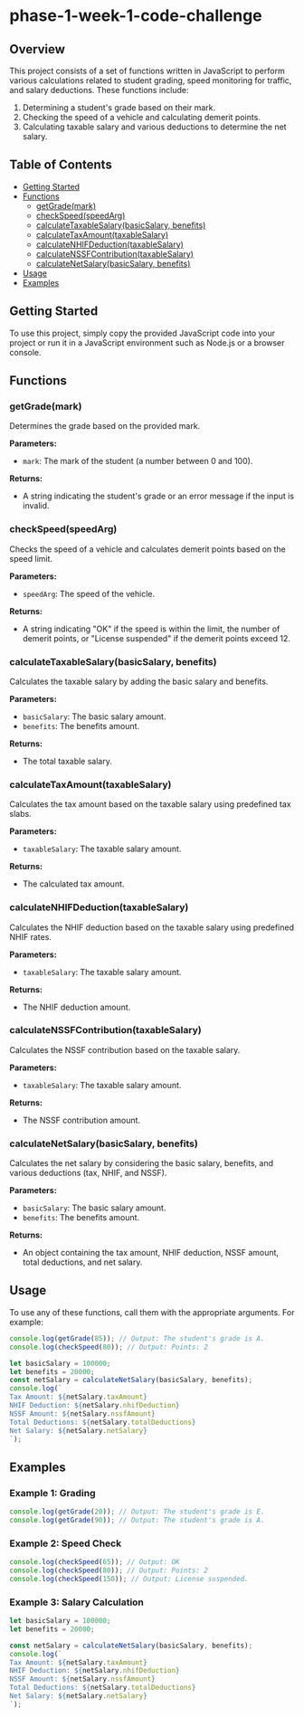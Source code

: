 # phase-1-week-1-code-challenge

## Overview

This project consists of a set of functions written in JavaScript to perform various calculations related to student grading, speed monitoring for traffic, and salary deductions. These functions include:

1. Determining a student's grade based on their mark.
2. Checking the speed of a vehicle and calculating demerit points.
3. Calculating taxable salary and various deductions to determine the net salary.

## Table of Contents

- [Getting Started](#getting-started)
- [Functions](#functions)
  - [getGrade(mark)](#getgrademark)
  - [checkSpeed(speedArg)](#checkspeedspeedarg)
  - [calculateTaxableSalary(basicSalary, benefits)](#calculatetaxablesalarybasicsalary-benefits)
  - [calculateTaxAmount(taxableSalary)](#calculatetaxamounttaxablesalary)
  - [calculateNHIFDeduction(taxableSalary)](#calculatenhifdeductiontaxablesalary)
  - [calculateNSSFContribution(taxableSalary)](#calculatenssfcontributiontaxablesalary)
  - [calculateNetSalary(basicSalary, benefits)](#calculatenetsalarybasicsalary-benefits)
- [Usage](#usage)
- [Examples](#examples)

## Getting Started

To use this project, simply copy the provided JavaScript code into your project or run it in a JavaScript environment such as Node.js or a browser console.

## Functions

### getGrade(mark)

Determines the grade based on the provided mark.

**Parameters:**
- `mark`: The mark of the student (a number between 0 and 100).

**Returns:**
- A string indicating the student's grade or an error message if the input is invalid.

### checkSpeed(speedArg)

Checks the speed of a vehicle and calculates demerit points based on the speed limit.

**Parameters:**
- `speedArg`: The speed of the vehicle.

**Returns:**
- A string indicating "OK" if the speed is within the limit, the number of demerit points, or "License suspended" if the demerit points exceed 12.

### calculateTaxableSalary(basicSalary, benefits)

Calculates the taxable salary by adding the basic salary and benefits.

**Parameters:**
- `basicSalary`: The basic salary amount.
- `benefits`: The benefits amount.

**Returns:**
- The total taxable salary.

### calculateTaxAmount(taxableSalary)

Calculates the tax amount based on the taxable salary using predefined tax slabs.

**Parameters:**
- `taxableSalary`: The taxable salary amount.

**Returns:**
- The calculated tax amount.

### calculateNHIFDeduction(taxableSalary)

Calculates the NHIF deduction based on the taxable salary using predefined NHIF rates.

**Parameters:**
- `taxableSalary`: The taxable salary amount.

**Returns:**
- The NHIF deduction amount.

### calculateNSSFContribution(taxableSalary)

Calculates the NSSF contribution based on the taxable salary.

**Parameters:**
- `taxableSalary`: The taxable salary amount.

**Returns:**
- The NSSF contribution amount.

### calculateNetSalary(basicSalary, benefits)

Calculates the net salary by considering the basic salary, benefits, and various deductions (tax, NHIF, and NSSF).

**Parameters:**
- `basicSalary`: The basic salary amount.
- `benefits`: The benefits amount.

**Returns:**
- An object containing the tax amount, NHIF deduction, NSSF amount, total deductions, and net salary.

## Usage

To use any of these functions, call them with the appropriate arguments. For example:

```javascript
console.log(getGrade(85)); // Output: The student's grade is A.
console.log(checkSpeed(80)); // Output: Points: 2

let basicSalary = 100000;
let benefits = 20000;
const netSalary = calculateNetSalary(basicSalary, benefits);
console.log(`
Tax Amount: ${netSalary.taxAmount}
NHIF Deduction: ${netSalary.nhifDeduction}
NSSF Amount: ${netSalary.nssfAmount}
Total Deductions: ${netSalary.totalDeductions}
Net Salary: ${netSalary.netSalary}
`);
```

## Examples

### Example 1: Grading

```javascript
console.log(getGrade(20)); // Output: The student's grade is E.
console.log(getGrade(90)); // Output: The student's grade is A.
```

### Example 2: Speed Check

```javascript
console.log(checkSpeed(65)); // Output: OK
console.log(checkSpeed(80)); // Output: Points: 2
console.log(checkSpeed(150)); // Output: License suspended.
```

### Example 3: Salary Calculation

```javascript
let basicSalary = 100000;
let benefits = 20000;

const netSalary = calculateNetSalary(basicSalary, benefits);
console.log(`
Tax Amount: ${netSalary.taxAmount}
NHIF Deduction: ${netSalary.nhifDeduction}
NSSF Amount: ${netSalary.nssfAmount}
Total Deductions: ${netSalary.totalDeductions}
Net Salary: ${netSalary.netSalary}
`);
```
